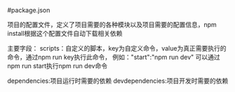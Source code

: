 #package.json

项目的配置文件，定义了项目需要的各种模块以及项目需要的配置信息，npm install根据这个配置文件自动下载相关依赖

主要字段：
scripts：自定义的脚本，key为自定义命令，value为真正需要执行的命令，通过npm run key执行此命令，
        例如："start":"npm run dev" 可以通过npm run start执行npm run dev命令

 dependencies:项目运行时需要的依赖
 devdependencies:项目开发时需要的依赖   
